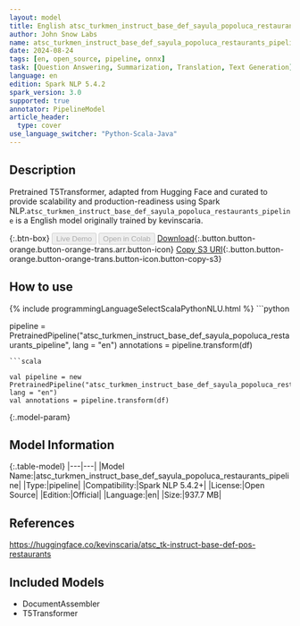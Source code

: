 ```yaml
---
layout: model
title: English atsc_turkmen_instruct_base_def_sayula_popoluca_restaurants_pipeline pipeline T5Transformer from kevinscaria
author: John Snow Labs
name: atsc_turkmen_instruct_base_def_sayula_popoluca_restaurants_pipeline
date: 2024-08-24
tags: [en, open_source, pipeline, onnx]
task: [Question Answering, Summarization, Translation, Text Generation]
language: en
edition: Spark NLP 5.4.2
spark_version: 3.0
supported: true
annotator: PipelineModel
article_header:
  type: cover
use_language_switcher: "Python-Scala-Java"
---
```


## Description

Pretrained T5Transformer, adapted from Hugging Face and curated to provide scalability and production-readiness using Spark NLP.`atsc_turkmen_instruct_base_def_sayula_popoluca_restaurants_pipeline` is a English model originally trained by kevinscaria.

{:.btn-box}
<button class="button button-orange" disabled>Live Demo</button>
<button class="button button-orange" disabled>Open in Colab</button>
[Download](https://s3.amazonaws.com/auxdata.johnsnowlabs.com/public/models/atsc_turkmen_instruct_base_def_sayula_popoluca_restaurants_pipeline_en_5.4.2_3.0_1724506738785.zip){:.button.button-orange.button-orange-trans.arr.button-icon}
[Copy S3 URI](s3://auxdata.johnsnowlabs.com/public/models/atsc_turkmen_instruct_base_def_sayula_popoluca_restaurants_pipeline_en_5.4.2_3.0_1724506738785.zip){:.button.button-orange.button-orange-trans.button-icon.button-copy-s3}

## How to use



<div class="tabs-box" markdown="1">
{% include programmingLanguageSelectScalaPythonNLU.html %}
```python

pipeline = PretrainedPipeline("atsc_turkmen_instruct_base_def_sayula_popoluca_restaurants_pipeline", lang = "en")
annotations =  pipeline.transform(df)   

```
```scala

val pipeline = new PretrainedPipeline("atsc_turkmen_instruct_base_def_sayula_popoluca_restaurants_pipeline", lang = "en")
val annotations = pipeline.transform(df)

```
</div>

{:.model-param}
## Model Information

{:.table-model}
|---|---|
|Model Name:|atsc_turkmen_instruct_base_def_sayula_popoluca_restaurants_pipeline|
|Type:|pipeline|
|Compatibility:|Spark NLP 5.4.2+|
|License:|Open Source|
|Edition:|Official|
|Language:|en|
|Size:|937.7 MB|

## References

https://huggingface.co/kevinscaria/atsc_tk-instruct-base-def-pos-restaurants

## Included Models

- DocumentAssembler
- T5Transformer